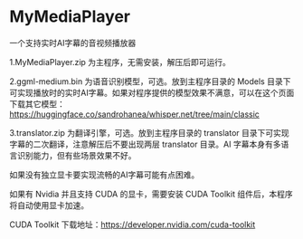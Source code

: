 # MyMediaPlayer
一个支持实时AI字幕的音视频播放器

1.MyMediaPlayer.zip 为主程序，无需安装，解压后即可运行。

2.ggml-medium.bin 为语音识别模型，可选。放到主程序目录的 Models 目录下可实现播放时的实时AI字幕。如果对程序提供的模型效果不满意，可以在这个页面下载其它模型： 
    https://huggingface.co/sandrohanea/whisper.net/tree/main/classic
    
3.translator.zip 为翻译引擎，可选。放到主程序目录的 translator 目录下可实现字幕的二次翻译，注意解压后不要出现两层 translator 目录。AI 字幕本身有多语言识别能力，但有些场景效果不好。


如果没有独立显卡要实现流畅的AI字幕可能有点困难。


如果有 Nvidia 并且支持 CUDA 的显卡，需要安装 CUDA Toolkit 组件后，本程序将自动使用显卡加速。


CUDA Toolkit 下载地址：https://developer.nvidia.com/cuda-toolkit
